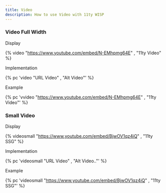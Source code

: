 ```yaml
---
title: Video
description: How to use Video with 11ty WISP
---
```

### Video Full Width

Display

{% video "https://www.youtube.com/embed/N-EMhpmg64E" , "11ty Video" %}

Implementation

{% pc 'video "URL Video" , "Alt Video"' %}

Example

{% pc 'vvideo "https://www.youtube.com/embed/N-EMhpmg64E" , "11ty Video"' %}

### Small Video

Display

{% videosmall "https://www.youtube.com/embed/BjwOV1qz4iQ" , "11ty SSG" %}

Implementation

{% pc 'videosmall "URL Video" , "Alt Video.."' %}

Example

{% pc 'videosmall "https://www.youtube.com/embed/BjwOV1qz4iQ" , "11ty SSG"' %}

